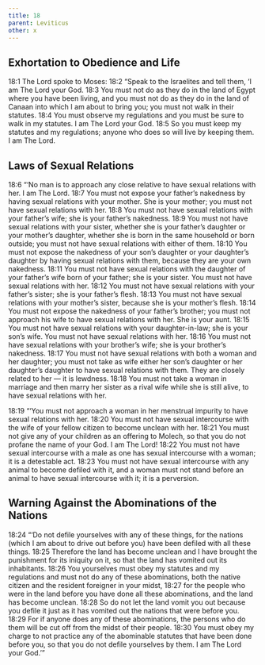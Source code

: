 ```yaml
---
title: 18
parent: Leviticus
other: x
---
```


## Exhortation to Obedience and Life

<a name="18:1">18:1</a> The Lord spoke to Moses: <a name="18:2">18:2</a> “Speak to the Israelites and tell them, ‘I am The Lord your God. <a name="18:3">18:3</a> You must not do as they do in the land of Egypt where you have been living, and you must not do as they do in the land of Canaan into which I am about to bring you; you must not walk in their statutes. <a name="18:4">18:4</a> You must observe my regulations and you must be sure to walk in my statutes. I am The Lord your God. <a name="18:5">18:5</a> So you must keep my statutes and my regulations; anyone who does so will live by keeping them. I am The Lord.

## Laws of Sexual Relations

<a name="18:6">18:6</a> “‘No man is to approach any close relative to have sexual relations with her. I am The Lord. <a name="18:7">18:7</a> You must not expose your father’s nakedness by having sexual relations with your mother. She is your mother; you must not have sexual relations with her. <a name="18:8">18:8</a> You must not have sexual relations with your father’s wife; she is your father’s nakedness. <a name="18:9">18:9</a> You must not have sexual relations with your sister, whether she is your father’s daughter or your mother’s daughter, whether she is born in the same household or born outside; you must not have sexual relations with either of them. <a name="18:10">18:10</a> You must not expose the nakedness of your son’s daughter or your daughter’s daughter by having sexual relations with them, because they are your own nakedness. <a name="18:11">18:11</a> You must not have sexual relations with the daughter of your father’s wife born of your father; she is your sister. You must not have sexual relations with her. <a name="18:12">18:12</a> You must not have sexual relations with your father’s sister; she is your father’s flesh. <a name="18:13">18:13</a> You must not have sexual relations with your mother’s sister, because she is your mother’s flesh. <a name="18:14">18:14</a> You must not expose the nakedness of your father’s brother; you must not approach his wife to have sexual relations with her. She is your aunt. <a name="18:15">18:15</a> You must not have sexual relations with your daughter-in-law; she is your son’s wife. You must not have sexual relations with her. <a name="18:16">18:16</a> You must not have sexual relations with your brother’s wife; she is your brother’s nakedness. <a name="18:17">18:17</a> You must not have sexual relations with both a woman and her daughter; you must not take as wife either her son’s daughter or her daughter’s daughter to have sexual relations with them. They are closely related to her — it is lewdness. <a name="18:18">18:18</a> You must not take a woman in marriage and then marry her sister as a rival wife while she is still alive, to have sexual relations with her.

<a name="18:19">18:19</a> “‘You must not approach a woman in her menstrual impurity to have sexual relations with her. <a name="18:20">18:20</a> You must not have sexual intercourse with the wife of your fellow citizen to become unclean with her. <a name="18:21">18:21</a> You must not give any of your children as an offering to Molech, so that you do not profane the name of your God. I am The Lord! <a name="18:22">18:22</a> You must not have sexual intercourse with a male as one has sexual intercourse with a woman; it is a detestable act. <a name="18:23">18:23</a> You must not have sexual intercourse with any animal to become defiled with it, and a woman must not stand before an animal to have sexual intercourse with it; it is a perversion.

## Warning Against the Abominations of the Nations

<a name="18:24">18:24</a> “‘Do not defile yourselves with any of these things, for the nations (which I am about to drive out before you) have been defiled with all these things. <a name="18:25">18:25</a> Therefore the land has become unclean and I have brought the punishment for its iniquity on it, so that the land has vomited out its inhabitants. <a name="18:26">18:26</a> You yourselves must obey my statutes and my regulations and must not do any of these abominations, both the native citizen and the resident foreigner in your midst, <a name="18:27">18:27</a> for the people who were in the land before you have done all these abominations, and the land has become unclean. <a name="18:28">18:28</a> So do not let the land vomit you out because you defile it just as it has vomited out the nations that were before you. <a name="18:29">18:29</a> For if anyone does any of these abominations, the persons who do them will be cut off from the midst of their people. <a name="18:30">18:30</a> You must obey my charge to not practice any of the abominable statutes that have been done before you, so that you do not defile yourselves by them. I am The Lord your God.’”